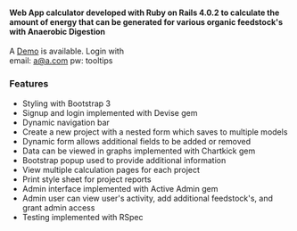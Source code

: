 #### Web App calculator developed with Ruby on Rails 4.0.2 to calculate the amount of energy that can be generated for various organic feedstock's with Anaerobic Digestion

A [Demo](http://adcalapp.herokuapp.com/) is available. Login with  
email: a@a.com
pw: tooltips  

### Features 
* Styling with Bootstrap 3
* Signup and login implemented with Devise gem
* Dynamic navigation bar 
* Create a new project with a nested form which saves to multiple models
* Dynamic form allows additional fields to be added or removed
* Data can be viewed in graphs implemented with Chartkick gem
* Bootstrap popup used to provide additional information
* View multiple calculation pages for each project
* Print style sheet for project reports
* Admin interface implemented with Active Admin gem
* Admin user can view user's activity, add additional feedstock's, and grant admin access
* Testing implemented with RSpec

